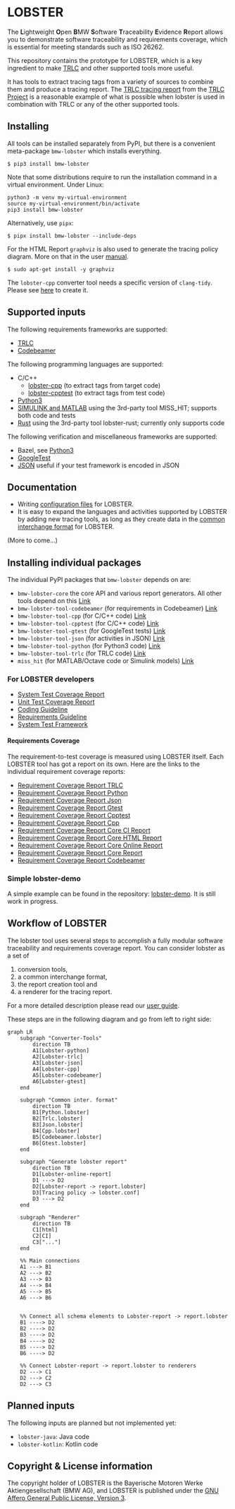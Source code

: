 # LOBSTER

The **L**ightweight **O**pen **B**MW **S**oftware **T**raceability
**E**vidence **R**eport allows you to demonstrate software traceability
and requirements coverage, which is essential for meeting standards
such as ISO 26262.

This repository contains the prototype for LOBSTER, which is a key
ingredient to make [TRLC](https://github.com/bmw-software-engineering/trlc/)
and other supported tools more useful.

It has tools to extract tracing tags from a variety of sources to
combine them and produce a tracing report. The [TRLC tracing
report](https://bmw-software-engineering.github.io/trlc/tracing.html)
from the [TRLC
Project](https://github.com/bmw-software-engineering/trlc/) is a
reasonable example of what is possible when lobster is used in combination
with TRLC or any of the other supported tools.

## Installing

All tools can be installed separately from PyPI, but there is a
convenient meta-package `bmw-lobster` which installs everything.

```
$ pip3 install bmw-lobster
```
Note that some distributions require to run the installation command in a
virtual environment.
Under Linux:
```
python3 -m venv my-virtual-environment
source my-virtual-environment/bin/activate
pip3 install bmw-lobster
```

Alternatively, use `pipx`:
```
$ pipx install bmw-lobster --include-deps
```

For the HTML Report `graphviz` is also used to generate the tracing policy diagram. More on that in the user [manual](https://github.com/bmw-software-engineering/lobster/blob/main/documentation/user-manual.md).

```
$ sudo apt-get install -y graphviz
```

The `lobster-cpp` converter tool needs a specific version of `clang-tidy`. Please see [here](https://github.com/bmw-software-engineering/lobster/blob/main/documentation/user-manual.md#clang-tidy-file-generation) to create it.

## Supported inputs

The following requirements frameworks are supported:

* [TRLC](https://github.com/bmw-software-engineering/trlc/)
* [Codebeamer](packages/lobster-tool-codebeamer/README.md)

The following programming languages are supported:

* C/C++
  * [lobster-cpp](packages/lobster-tool-cpp/README.md) (to extract tags from target code)
  * [lobster-cpptest](packages/lobster-tool-cpptest/README.md) (to extract tags from test code)
* [Python3](packages/lobster-tool-python/README.md)
* [SIMULINK and MATLAB](https://misshit.org) using the 3rd-party tool
  MISS_HIT; supports both code and tests
* [Rust](https://github.com/NewTec-GmbH/lobster-rust) using the 3rd-party tool lobster-rust; currently only supports code

The following verification and miscellaneous frameworks are supported:

* Bazel, see [Python3](packages/lobster-tool-python/README.md)
* [GoogleTest](packages/lobster-tool-gtest/README.md)
* [JSON](packages/lobster-tool-json/README.md) useful if your test
  framework is encoded in JSON

## Documentation

* Writing [configuration files](documentation/config_files.md) for LOBSTER.
* It is easy to expand the languages and activities supported by
  LOBSTER by adding new tracing tools, as long as they create data in
  the [common interchange format](documentation/schemas.md) for LOBSTER.

(More to come...)

## Installing individual packages

The individual PyPI packages that `bmw-lobster` depends on are:

* `bmw-lobster-core` the core API and various report generators. All
  other tools depend on this [Link](https://pypi.org/project/bmw-lobster-core)
* `bmw-lobster-tool-codebeamer` (for requirements in Codebeamer) [Link](https://pypi.org/project/bmw-lobster-tool-codebeamer)
* `bmw-lobster-tool-cpp` (for C/C++ code) [Link](https://pypi.org/project/bmw-lobster-tool-cpp)
* `bmw-lobster-tool-cpptest` (for C/C++ code) [Link](https://pypi.org/project/bmw-lobster-tool-cpp)
* `bmw-lobster-tool-gtest` (for GoogleTest tests) [Link](https://pypi.org/project/bmw-lobster-tool-gtest)
* `bmw-lobster-tool-json` (for activities in JSON) [Link](https://pypi.org/project/bmw-lobster-tool-json)
* `bmw-lobster-tool-python` (for Python3 code) [Link](https://pypi.org/project/bmw-lobster-tool-python)
* `bmw-lobster-tool-trlc` (for TRLC code) [Link](https://pypi.org/project/bmw-lobster-tool-trlc)
* `miss_hit` (for MATLAB/Octave code or Simulink models) [Link](https://pypi.org/project/miss_hit)

### For LOBSTER developers

* [System Test Coverage Report](https://bmw-software-engineering.github.io/lobster/htmlcov-system/index.html)
* [Unit Test Coverage Report](https://bmw-software-engineering.github.io/lobster/htmlcov-unit/index.html)
* [Coding Guideline](CODING_GUIDELINE.md)
* [Requirements Guideline](lobster/tools/REQUIREMENTS.md)
* [System Test Framework](tests-system/README.md)

#### Requirements Coverage 

The requirement-to-test coverage is measured using LOBSTER itself.
Each LOBSTER tool has got a report on its own.
Here are the links to the individual requirement coverage reports:

* [Requirement Coverage Report TRLC](https://bmw-software-engineering.github.io/lobster/tracing-trlc.html)
* [Requirement Coverage Report Python](https://bmw-software-engineering.github.io/lobster/tracing-python.html)
* [Requirement Coverage Report Json](https://bmw-software-engineering.github.io/lobster/tracing-json.html)
* [Requirement Coverage Report Gtest](https://bmw-software-engineering.github.io/lobster/tracing-gtest.html)
* [Requirement Coverage Report Cpptest](https://bmw-software-engineering.github.io/lobster/tracing-cpptest.html)
* [Requirement Coverage Report Cpp](https://bmw-software-engineering.github.io/lobster/tracing-cpp.html)
* [Requirement Coverage Report Core CI Report](https://bmw-software-engineering.github.io/lobster/tracing-core_ci_report.html)
* [Requirement Coverage Report Core HTML Report](https://bmw-software-engineering.github.io/lobster/tracing-core_html_report.html)
* [Requirement Coverage Report Core Online Report](https://bmw-software-engineering.github.io/lobster/tracing-core_online_report.html)
* [Requirement Coverage Report Core Report](https://bmw-software-engineering.github.io/lobster/tracing-core_report.html)
* [Requirement Coverage Report Codebeamer](https://bmw-software-engineering.github.io/lobster/tracing-codebeamer.html)

### Simple lobster-demo

A simple example can be found in the repository: [lobster-demo](https://github.com/bmw-software-engineering/lobster-demo).
It is still work in progress.

## Workflow of LOBSTER

The lobster tool uses several steps to accomplish a fully modular software traceability
and requirements coverage report.
You can consider lobster as a set of
1. conversion tools,
2. a common interchange format,
3. the report creation tool and
4. a renderer for the tracing report.

For a more detailed description please read our [user guide](https://github.com/bmw-software-engineering/lobster/blob/main/documentation/config_files.md).

These steps are in the following diagram and go from left to right side:

```mermaid
graph LR
    subgraph "Converter-Tools"
        direction TB
        A1[Lobster-python]
        A2[Lobster-trlc]
        A3[Lobster-json]
        A4[Lobster-cpp]
        A5[Lobster-codebeamer]
        A6[Lobster-gtest]
    end
 
    subgraph "Common inter. format"
        direction TB
        B1[Python.lobster]
        B2[Trlc.lobster]
        B3[Json.lobster]
        B4[Cpp.lobster]
        B5[Codebeamer.lobster]
        B6[Gtest.lobster]
    end
 
    subgraph "Generate lobster report"
        direction TB
        D1[Lobster-online-report]
        D1 ---> D2
        D2[Lobster-report -> report.lobster]
        D3[Tracing policy -> lobster.conf]
        D3 ---> D2
    end
 
    subgraph "Renderer"
        direction TB
        C1[html]
        C2[CI]
        C3["..."]
    end
 
    %% Main connections
    A1 ---> B1
    A2 ---> B2
    A3 ---> B3
    A4 ---> B4
    A5 ---> B5
    A6 ---> B6

 
    %% Connect all schema elements to Lobster-report -> report.lobster
    B1 ----> D2
    B2 ----> D2
    B3 ----> D2
    B4 ----> D2
    B5 ----> D2
    B6 ----> D2
 
    %% Connect Lobster-report -> report.lobster to renderers
    D2 ---> C1
    D2 ---> C2
    D2 ---> C3
 ```

## Planned inputs

The following inputs are planned but not implemented yet:

* `lobster-java`: Java code
* `lobster-kotlin`: Kotlin code

## Copyright & License information

The copyright holder of LOBSTER is the Bayerische Motoren Werke
Aktiengesellschaft (BMW AG), and LOBSTER is published under the [GNU
Affero General Public License, Version 3](LICENSE.md).
